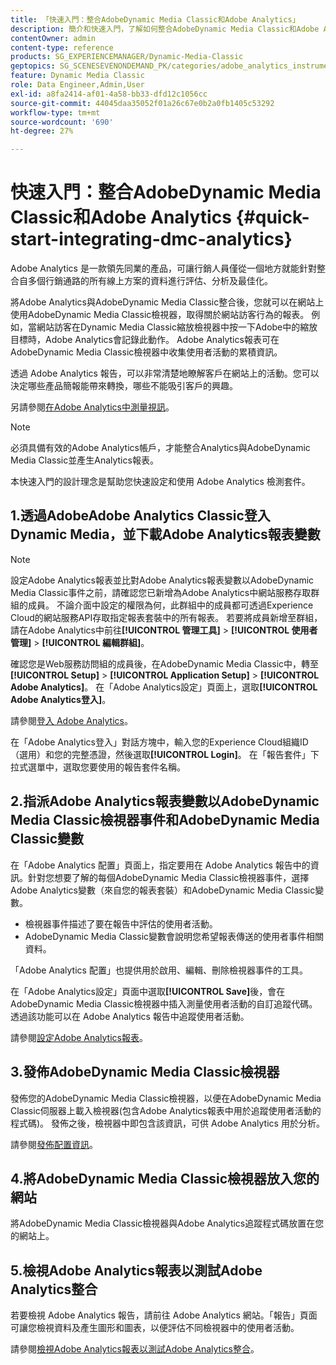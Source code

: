 ```yaml
---
title: 「快速入門：整合AdobeDynamic Media Classic和Adobe Analytics」
description: 簡介和快速入門，了解如何整合AdobeDynamic Media Classic和Adobe Analytics，協助您快速上手並執行。
contentOwner: admin
content-type: reference
products: SG_EXPERIENCEMANAGER/Dynamic-Media-Classic
geptopics: SG_SCENESEVENONDEMAND_PK/categories/adobe_analytics_instrumentation_kit
feature: Dynamic Media Classic
role: Data Engineer,Admin,User
exl-id: a8fa2414-af01-4a58-bb33-dfd12c1056cc
source-git-commit: 44045daa35052f01a26c67e0b2a0fb1405c53292
workflow-type: tm+mt
source-wordcount: '690'
ht-degree: 27%

---
```


# 快速入門：整合AdobeDynamic Media Classic和Adobe Analytics {#quick-start-integrating-dmc-analytics}

Adobe Analytics 是一款領先同業的產品，可讓行銷人員僅從一個地方就能針對整合自多個行銷通路的所有線上方案的資料進行評估、分析及最佳化。

將Adobe Analytics與AdobeDynamic Media Classic整合後，您就可以在網站上使用AdobeDynamic Media Classic檢視器，取得關於網站訪客行為的報表。 例如，當網站訪客在Dynamic Media Classic縮放檢視器中按一下Adobe中的縮放目標時，Adobe Analytics會記錄此動作。 Adobe Analytics報表可在AdobeDynamic Media Classic檢視器中收集使用者活動的累積資訊。

透過 Adobe Analytics 報告，可以非常清楚地瞭解客戶在網站上的活動。您可以決定哪些產品簡報能帶來轉換，哪些不能吸引客戶的興趣。

另請參閱[在Adobe Analytics中測量視訊](https://experienceleague.adobe.com/docs/media-analytics/using/media-overview.html)。

>[!NOTE]
>
>必須具備有效的Adobe Analytics帳戶，才能整合Analytics與AdobeDynamic Media Classic並產生Analytics報表。

本快速入門的設計理念是幫助您快速設定和使用 Adobe Analytics 檢測套件。

## 1.透過AdobeAdobe Analytics Classic登入Dynamic Media，並下載Adobe Analytics報表變數

>[!NOTE]
>
>設定Adobe Analytics報表並比對Adobe Analytics報表變數以AdobeDynamic Media Classic事件之前，請確認您已新增為Adobe Analytics中網站服務存取群組的成員。 不論介面中設定的權限為何，此群組中的成員都可透過Experience Cloud的網站服務API存取指定報表套裝中的所有報表。 若要將成員新增至群組，請在Adobe Analytics中前往&#x200B;**[!UICONTROL 管理工具]** > **[!UICONTROL 使用者管理]** > **[!UICONTROL 編輯群組]**。

確認您是Web服務訪問組的成員後，在AdobeDynamic Media Classic中，轉至&#x200B;**[!UICONTROL Setup]** > **[!UICONTROL Application Setup]** > **[!UICONTROL Adobe Analytics]**。 在「Adobe Analytics設定」頁面上，選取&#x200B;**[!UICONTROL Adobe Analytics登入]**。

請參閱[登入 Adobe Analytics](log-analytics.md#log_in_to_adobe_analytics)。

在「Adobe Analytics登入」對話方塊中，輸入您的Experience Cloud組織ID（選用）和您的完整憑證，然後選取&#x200B;**[!UICONTROL Login]**。 在「報告套件」下拉式選單中，選取您要使用的報告套件名稱。

## 2.指派Adobe Analytics報表變數以AdobeDynamic Media Classic檢視器事件和AdobeDynamic Media Classic變數

在「Adobe Analytics 配置」頁面上，指定要用在 Adobe Analytics 報告中的資訊。針對您想要了解的每個AdobeDynamic Media Classic檢視器事件，選擇Adobe Analytics變數（來自您的報表套裝）和AdobeDynamic Media Classic變數。

* 檢視器事件描述了要在報告中評估的使用者活動。
* AdobeDynamic Media Classic變數會說明您希望報表傳送的使用者事件相關資料。

「Adobe Analytics 配置」也提供用於啟用、編輯、刪除檢視器事件的工具。

在「Adobe Analytics設定」頁面中選取&#x200B;**[!UICONTROL Save]**&#x200B;後，會在AdobeDynamic Media Classic檢視器中插入測量使用者活動的自訂追蹤代碼。 透過該功能可以在 Adobe Analytics 報告中追蹤使用者活動。

請參閱[設定Adobe Analytics報表](configuring-analytics-reports.md#configuring_adobe_analytics_reports)。

## 3.發佈AdobeDynamic Media Classic檢視器

發佈您的AdobeDynamic Media Classic檢視器，以便在AdobeDynamic Media Classic伺服器上載入檢視器(包含Adobe Analytics報表中用於追蹤使用者活動的程式碼)。 發佈之後，檢視器中即包含該資訊，可供 Adobe Analytics 用於分析。

請參閱[發佈配置資訊](publishing-analytics-configuration-information.md#publishing_adobe_analytics_configuration_information)。

## 4.將AdobeDynamic Media Classic檢視器放入您的網站

將AdobeDynamic Media Classic檢視器與Adobe Analytics追蹤程式碼放置在您的網站上。

## 5.檢視Adobe Analytics報表以測試Adobe Analytics整合

若要檢視 Adobe Analytics 報告，請前往 Adobe Analytics 網站。「報告」頁面可讓您檢視資料及產生圖形和圖表，以便評估不同檢視器中的使用者活動。

請參閱[檢視Adobe Analytics報表以測試Adobe Analytics整合](testing-integration-viewing-analytics-report.md#testing_the_integration_by_viewing_an_adobe_analytics_report)。
